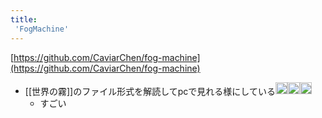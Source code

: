 ```yaml
---
title:
 'FogMachine'
---
```


[https://github.com/CaviarChen/fog-machine](https://github.com/CaviarChen/fog-machine)
- [[世界の霧]]のファイル形式を解読してpcで見れる様にしている<img src='https://scrapbox.io/api/pages/blu3mo-public/blu3mo/icon' alt='blu3mo.icon' height="19.5"/><img src='https://scrapbox.io/api/pages/blu3mo-public/blu3mo/icon' alt='blu3mo.icon' height="19.5"/><img src='https://scrapbox.io/api/pages/blu3mo-public/blu3mo/icon' alt='blu3mo.icon' height="19.5"/>
    - すごい
